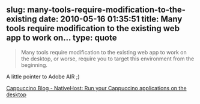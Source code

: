 slug: many-tools-require-modification-to-the-existing
date: 2010-05-16 01:35:51
title: Many tools require modification to the existing web app to work on...
type: quote
---

> Many tools require modification to the existing web app to work on the desktop, or worse, require you to target this environment from the beginning.

A little pointer to Adobe AIR ;) 

 [Cappuccino Blog - NativeHost: Run your Cappuccino applications on the desktop](http://cappuccino.org/discuss/2010/05/13/nativehost-run-your-cappuccino-applications-on-the-desktop/)
